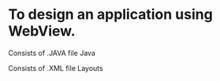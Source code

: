 <h1>To design an application using WebView.</h1>
<p>
Consists of .JAVA file Java

Consists of .XML file Layouts

</p>
